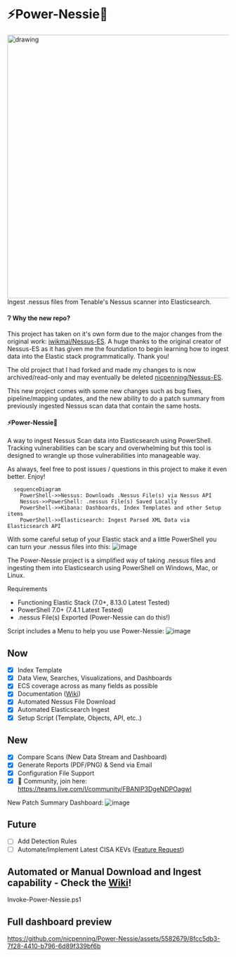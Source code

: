 # ⚡Power-Nessie🦕
<img src="https://github.com/nicpenning/Power-Nessie/assets/5582679/2173ff86-7f18-4f00-b4c7-650e8ffdc35a" alt="drawing" width="600" align="right"/>

Ingest .nessus files from Tenable's Nessus scanner  into Elasticsearch.

#### ❔ Why the new repo?
This project has taken on it's own form due to the major changes from the original work: [iwikmai/Nessus-ES](https://github.com/iwikmai/Nessus-ES). A huge thanks to the original creator of Nessus-ES as it has given me the foundation to begin learning how to ingest data into the Elastic stack programmatically. Thank you! 

The old project that I had forked and made my changes to is now archived/read-only and may eventually be deleted [nicpenning/Nessus-ES](https://github.com/nicpenning/Nessus-ES). 

This new project comes with some new changes such as bug fixes, pipeline/mapping updates, and the new ability to do a patch summary from previously ingested Nessus scan data that contain the same hosts.

#### ⚡Power-Nessie🦕
A way to ingest Nessus Scan data into Elasticsearch using PowerShell. Tracking vulnerabilities can be scary and overwhelming but this tool is designed to wrangle up those vulnerabilities into manageable way.

As always, feel free to post issues / questions in this project to make it even better. Enjoy!

```mermaid
  sequenceDiagram
    PowerShell->>Nessus: Downloads .Nessus File(s) via Nessus API
    Nessus->>PowerShell: .nessus File(s) Saved Locally
    PowerShell->>Kibana: Dashboards, Index Templates and other Setup items
    PowerShell->>Elasticsearch: Ingest Parsed XML Data via Elasticsearch API
```

With some careful setup of your Elastic stack and a little PowerShell you can turn your .nessus files into this:
![image](https://github.com/nicpenning/Power-Nessie/assets/5582679/de61836f-8453-4f5c-88f4-2a6b2f7deeb1)


The Power-Nessie project is a simplified way of taking .nessus files and ingesting them into Elasticsearch using PowerShell on Windows, Mac, or Linux.

Requirements
* Functioning Elastic Stack (7.0+, 8.13.0 Latest Tested)
* PowerShell 7.0+ (7.4.1 Latest Tested)
* .nessus File(s) Exported (Power-Nessie can do this!)

Script includes a Menu to help you  use Power-Nessie:
![image](https://github.com/nicpenning/Power-Nessie/assets/5582679/db2ea0aa-c345-40ca-ac1a-55607a69c1b7)

## Now
- [X] Index Template
- [X] Data View, Searches, Visualizations, and Dashboards
- [X] ECS coverage across as many fields as possible
- [X] Documentation ([Wiki](https://github.com/nicpenning/Power-Nessie/wiki/Overview))
- [X] Automated Nessus File Download
- [X] Automated Elasticsearch Ingest
- [X] Setup Script (Template, Objects, API, etc..)

## New
- [X] Compare Scans (New Data Stream and Dashboard)
- [X] Generate Reports (PDF/PNG) & Send via Email
- [X] Configuration File Support
- [X] 💝 Community, join here: https://teams.live.com/l/community/FBANlP3DgeNDPOagwI

New Patch Summary Dashboard:
![image](https://github.com/nicpenning/Power-Nessie/assets/5582679/eeda4133-7317-452e-b6f4-71f07b4d714c)

## Future
- [ ] Add Detection Rules
- [ ] Automate/Implement Latest CISA KEVs ([Feature Request](https://github.com/nicpenning/Power-Nessie/issues/1))

## Automated or Manual Download and Ingest capability - Check the [Wiki](https://github.com/nicpenning/Power-Nessie/wiki/Overview)!
Invoke-Power-Nessie.ps1

## Full dashboard preview
https://github.com/nicpenning/Power-Nessie/assets/5582679/8fcc5db3-7f28-4410-b796-6d89f339bf6b
